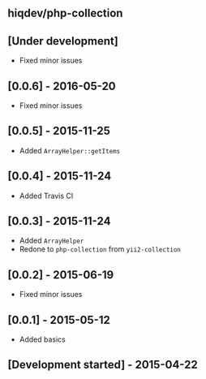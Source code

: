 hiqdev/php-collection
---------------------

## [Under development]

- Fixed minor issues

## [0.0.6] - 2016-05-20

- Fixed minor issues

## [0.0.5] - 2015-11-25

- Added `ArrayHelper::getItems`

## [0.0.4] - 2015-11-24

- Added Travis CI

## [0.0.3] - 2015-11-24

- Added `ArrayHelper`
- Redone to `php-collection` from `yii2-collection`

## [0.0.2] - 2015-06-19

- Fixed minor issues

## [0.0.1] - 2015-05-12

- Added basics

## [Development started] - 2015-04-22
